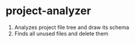 # project-analyzer

1. Analyzes project file tree and draw its schema
2. Finds all unused files and delete them
